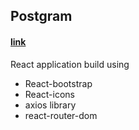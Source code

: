 ## Postgram
#### [link](https://mayu-react-postgram.netlify.app/)

React application build using
- React-bootstrap
- React-icons
- axios library
- react-router-dom
